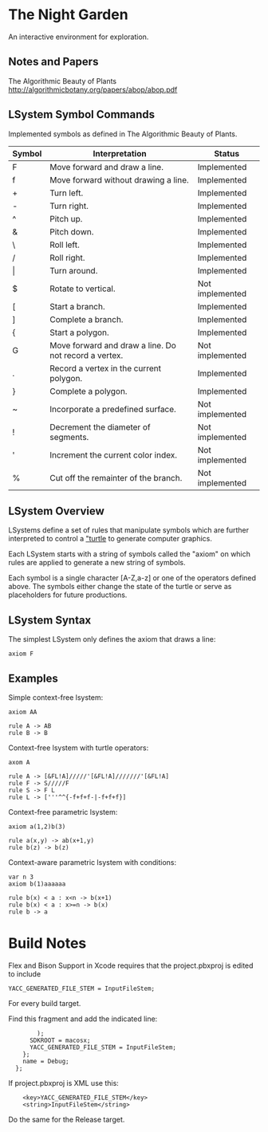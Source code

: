 The Night Garden
===

An interactive environment for exploration.



Notes and Papers
--
The Algorithmic Beauty of Plants
http://algorithmicbotany.org/papers/abop/abop.pdf

LSystem Symbol Commands
---

Implemented symbols as defined in The Algorithmic Beauty of Plants.

| Symbol | Interpretation | Status |
|--------|----------------|--------|
| F      | Move forward and draw a line. | Implemented |
| f      | Move forward without drawing a line. | Implemented |
| +      | Turn left. | Implemented |
| -      | Turn right. | Implemented |
| ^      | Pitch up. | Implemented |
| &      | Pitch down. | Implemented |
| \      | Roll left. | Implemented |
| /      | Roll right. | Implemented |
| \|      | Turn around. | Implemented |
| $      | Rotate to vertical. | Not implemented |
| [      | Start a branch. | Implemented |
| ]      | Complete a branch. | Implemented |
| {      | Start a polygon. | Implemented |
| G      | Move forward and draw a line. Do not record a vertex. | Not implemented |
| .      | Record a vertex in the current polygon. | Implemented |
| }      | Complete a polygon. | Implemented |
| ~      | Incorporate a predefined surface. | Not implemented |
| !      | Decrement the diameter of segments. | Not implemented |
| '      | Increment the current color index. | Not implemented |
| %      | Cut off the remainter of the branch. | Not implemented |


LSystem Overview
---

LSystems define a set of rules that manipulate symbols which are further interpreted to control a <a href="https://en.wikipedia.org/wiki/Turtle_graphics">"turtle</a> to generate computer graphics.

Each LSystem starts with a string of symbols called the "axiom" on which rules are applied to generate a new string of symbols.

Each symbol is a single character [A-Z,a-z] or one of the operators defined above. The symbols either change the state of the turtle or serve as placeholders for future productions.


LSystem Syntax
---

The simplest LSystem only defines the axiom that draws a line:

```
axiom F
```




Examples
--


Simple context-free lsystem:

	axiom AA

	rule A -> AB
	rule B -> B


Context-free lsystem with turtle operators:

	axom A

	rule A -> [&FL!A]/////'[&FL!A]///////'[&FL!A]
	rule F -> S/////F
	rule S -> F L
	rule L -> ['''^^{-f+f+f-|-f+f+f}]


Context-free parametric lsystem:

	axiom a(1,2)b(3)

	rule a(x,y) -> ab(x+1,y)
	rule b(z) -> b(z)


Context-aware parametric lsystem with conditions:

	var n 3
	axiom b(1)aaaaaa

	rule b(x) < a : x<n -> b(x+1)
	rule b(x) < a : x>=n -> b(x)
	rule b -> a






Build Notes
===

Flex and Bison Support in Xcode requires that the project.pbxproj is edited to include

`YACC_GENERATED_FILE_STEM = InputFileStem;`

For every build target.

Find this fragment and add the indicated line:
```
        );
      SDKROOT = macosx;
      YACC_GENERATED_FILE_STEM = InputFileStem;
    };
    name = Debug;
  };  
```

If project.pbxproj is XML use this:
```
	<key>YACC_GENERATED_FILE_STEM</key>
	<string>InputFileStem</string>
```

Do the same for the Release target.

